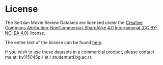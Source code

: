 # License
The Serbian Movie Review Datasets are licensed under the [Creative Commons Attribution-NonCommercial-ShareAlike 4.0 International (CC BY-NC-SA 4.0)](http://creativecommons.org/licenses/by-nc-sa/4.0/) license.

The entire text of the license can be found [here](http://creativecommons.org/licenses/by-nc-sa/4.0/legalcode).

If you wish to use these datasets in a commercial product, please contact me at: bv115045p / at / student.etf.bg.ac.rs